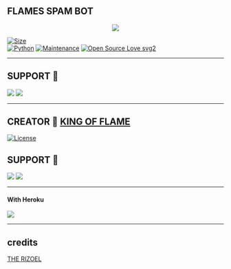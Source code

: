 ## FLAMES SPAM BOT

<p align="center">
  <img src="https://telegra.ph/file/e4acd32d8f8f64591a2a0.jpg">
</p>


[![Size](https://img.shields.io/github/repo-size/KING-OF-FLAME/FLAME-GOD-version?style=flat-square&color=orange)](https://github.com/KING-OF-FLAME/FLAME-GOD-version/)   
[![Python](https://img.shields.io/badge/Python-v3.9-blue)](https://www.python.org/)
[![Maintenance](https://img.shields.io/badge/Maintained%3F-yes-green.svg)](https://github.com/KING-OF-FLAME/FLAME-GOD-version/graphs/commit-activity)
[![Open Source Love svg2](https://badges.frapsoft.com/os/v2/open-source.svg?v=103)](https://github.com/KING-OF-FLAME/FLAME-GOD-version)   

-------------------------------------------------

## SUPPORT 📍
                          
<a href="https://t.me/flamesdynasty"><img src="https://img.shields.io/badge/Join-SUPPORT%20GROUP-red.svg?logo=Telegram"></a>
<a href="https://t.me/flamesbots"><img src="https://img.shields.io/badge/Join-SUPPORT%20CHANNEL-red.svg?logo=Telegram"></a>

-------------------------------------------------

## CREATOR 📍 [**KING OF FLAME**](https://t.me/THEKINGOFFLAME786)
                   
[![License](https://img.shields.io/badge/License-AGPL-blue)](https://github.com/KING-OF-FLAME/FLAME-GOD-version/blob/main/LICENSE)

## SUPPORT 📍
                          
<a href="https://t.me/flamesdynasty"><img src="https://img.shields.io/badge/Join-SUPPORT%20GROUP-red.svg?logo=Telegram"></a>
<a href="https://t.me/flamesbots"><img src="https://img.shields.io/badge/Join-SUPPORT%20CHANNEL-red.svg?logo=Telegram"></a>


-------------------------------------------------

#### With Heroku

<a href="https://www.heroku.com/deploy?template=https://github.com/TIMESISNOTWAITING/Deploy">
  <img src="https://www.herokucdn.com/deploy/button.svg">
</a>


-------------------------------------------------

## credits 


[THE RIZOEL](t.me/TheRiZoeL)
